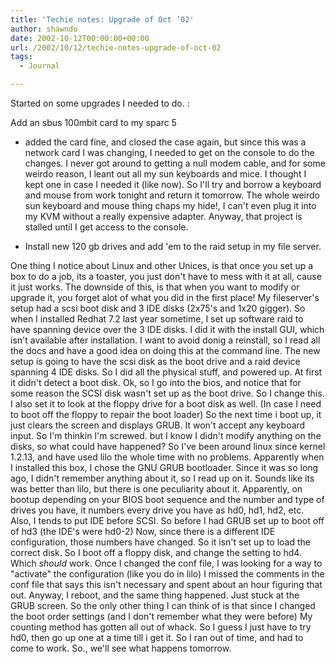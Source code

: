 ```yaml
---
title: 'Techie notes: Upgrade of Oct ’02'
author: shawndo
date: 2002-10-12T00:00:00+00:00
url: /2002/10/12/techie-notes-upgrade-of-oct-02
tags:
  - Journal

---
```

Started on some upgrades I needed to do. :  
  
Add an sbus 100mbit card to my sparc 5  
  
- added the card fine, and closed the case again, but since this was a network card I was changing, I needed to get on the console to do the changes. I never got around to getting a null modem cable, and for some weirdo reason, I leant out all my sun keyboards and mice. I thought I kept one in case I needed it (like now). So I'll try and borrow a keyboard and mouse from work tonight and return it tomorrow. The whole weirdo sun keyboard and mouse thing chaps my hide!, I can't even plug it into my KVM without a really expensive adapter. Anyway, that project is stalled until I get access to the console.  
  
- Install new 120 gb drives and add 'em to the raid setup in my file server.  
  
One thing I notice about Linux and other Unices, is that once you set up a box to do a job, its a toaster, you just don't have to mess with it at all, cause it just works. The downside of this, is that when you want to modify or upgrade it, you forget alot of what you did in the first place! My fileserver's setup had a scsi boot disk and 3 IDE disks (2x75's and 1x20 gigger). So when I installed Redhat 7.2 last year sometime, I set up software raid to have spanning device over the 3 IDE disks. I did it with the install GUI, which isn't available after installation. I want to avoid donig a reinstall, so I read all the docs and have a good idea on doing this at the command line. The new setup is going to have the scsi disk as the boot drive and a raid device spanning 4 IDE disks. So I did all the physical stuff, and powered up. At first it didn't detect a boot disk. Ok, so I go into the bios, and notice that for some reason the SCSI disk wasn't set up as the boot drive. So I change this. I also set it to look at the floppy drive for a boot disk as well. (In case I need to boot off the floppy to repair the boot loader) So the next time i boot up, it just clears the screen and displays GRUB. It won't accept any keyboard input. So I'm thinkin I'm screwed. but I know I didn't modify anything on the disks, so what could have happened? So I've been around linux since kernel 1.2.13, and have used lilo the whole time with no problems. Apparently when I installed this box, I chose the GNU GRUB bootloader. Since it was so long ago, I didn't remember anything about it, so I read up on it. Sounds like its was better than lilo, but there is one peculiarity about it. Apparently, on bootup depending on your BIOS boot sequence and the number and type of drives you have, it numbers every drive you have as hd0, hd1, hd2, etc. Also, I tends to put IDE before SCSI. So before I had GRUB set up to boot off of hd3 (the IDE's were hd0-2) Now, since there is a different IDE configuration, those numbers have changed. So it isn't set up to load the correct disk. So I boot off a floppy disk, and change the setting to hd4. Which _should_ work. Once I changed the conf file, I was looking for a way to "activate" the configuration (like you do in lilo) I missed the comments in the conf file that says this isn't necessary and spent about an hour figuring that out. Anyway, I reboot, and the same thing happened. Just stuck at the GRUB screen. So the only other thing I can think of is that since I changed the boot order settings (and I don't remember what they were before) My counting method has gotten all out of whack. So I guess I just have to try hd0, then go up one at a time till i get it. So I ran out of time, and had to come to work. So., we'll see what happens tomorrow.